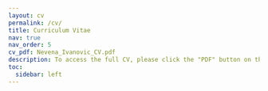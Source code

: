 ```yaml
---
layout: cv
permalink: /cv/
title: Curriculum Vitae
nav: true
nav_order: 5
cv_pdf: Nevena_Ivanovic_CV.pdf
description: To access the full CV, please click the "PDF" button on the right.  
toc:
  sidebar: left
---
```



